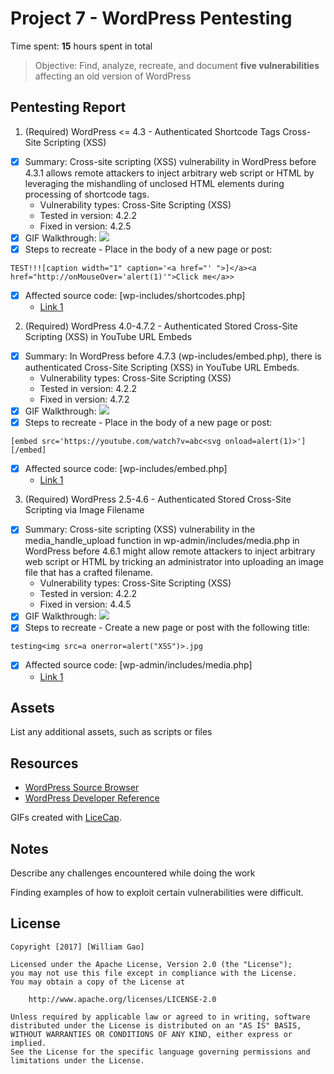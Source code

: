 # Project 7 - WordPress Pentesting

Time spent: **15** hours spent in total

> Objective: Find, analyze, recreate, and document **five vulnerabilities** affecting an old version of WordPress

## Pentesting Report

1. (Required) WordPress <= 4.3 - Authenticated Shortcode Tags Cross-Site Scripting (XSS)
  - [x] Summary: Cross-site scripting (XSS) vulnerability in WordPress before 4.3.1 allows remote attackers to inject arbitrary web script or HTML by leveraging the mishandling of unclosed HTML elements during processing of shortcode tags.
    - Vulnerability types: Cross-Site Scripting (XSS)
    - Tested in version: 4.2.2
    - Fixed in version: 4.2.5
  - [x] GIF Walkthrough: <img src='http://i.imgur.com/XMDQ2cK.gif' />
  - [x] Steps to recreate - Place in the body of a new page or post: 
  ```
  TEST!!![caption width="1" caption='<a href="' ">]</a><a href="http://onMouseOver='alert(1)'">Click me</a>>
  ```
  - [x] Affected source code: [wp-includes/shortcodes.php]
    - [Link 1](https://wpvulndb.com/vulnerabilities/8186)
2. (Required) WordPress  4.0-4.7.2 - Authenticated Stored Cross-Site Scripting (XSS) in YouTube URL Embeds
  - [x] Summary: In WordPress before 4.7.3 (wp-includes/embed.php), there is authenticated Cross-Site Scripting (XSS) in YouTube URL Embeds.
    - Vulnerability types: Cross-Site Scripting (XSS)
    - Tested in version: 4.2.2
    - Fixed in version: 4.7.2
  - [x] GIF Walkthrough: <img src='http://i.imgur.com/6NXhmwc.gif' />
  - [x] Steps to recreate - Place in the body of a new page or post: 
  ```
  [embed src='https://youtube.com/watch?v=abc<svg onload=alert(1)>'][/embed]
  ```
  - [x] Affected source code: [wp-includes/embed.php]
    - [Link 1](https://blog.sucuri.net/2017/03/stored-xss-in-wordpress-core.html)
3. (Required) WordPress 2.5-4.6 - Authenticated Stored Cross-Site Scripting via Image Filename
  - [x] Summary: Cross-site scripting (XSS) vulnerability in the media_handle_upload function in wp-admin/includes/media.php in WordPress before 4.6.1 might allow remote attackers to inject arbitrary web script or HTML by tricking an administrator into uploading an image file that has a crafted filename.
    - Vulnerability types: Cross-Site Scripting (XSS)
    - Tested in version: 4.2.2
    - Fixed in version: 4.4.5
  - [x] GIF Walkthrough: <img src='http://i.imgur.com/8dotowf.gif' />
  - [x] Steps to recreate - Create a new page or post with the following title: 
  ```
  testing<img src=a onerror=alert("XSS")>.jpg
  ```
  - [x] Affected source code: [wp-admin/includes/media.php]
    - [Link 1](https://sumofpwn.nl/advisory/2016/persistent_cross_site_scripting_vulnerability_in_wordpress_due_to_unsafe_processing_of_file_names.html) 

## Assets

List any additional assets, such as scripts or files

## Resources

- [WordPress Source Browser](https://core.trac.wordpress.org/browser/)
- [WordPress Developer Reference](https://developer.wordpress.org/reference/)

GIFs created with [LiceCap](http://www.cockos.com/licecap/).

## Notes

Describe any challenges encountered while doing the work

Finding examples of how to exploit certain vulnerabilities were difficult.

## License

    Copyright [2017] [William Gao]

    Licensed under the Apache License, Version 2.0 (the "License");
    you may not use this file except in compliance with the License.
    You may obtain a copy of the License at

        http://www.apache.org/licenses/LICENSE-2.0

    Unless required by applicable law or agreed to in writing, software
    distributed under the License is distributed on an "AS IS" BASIS,
    WITHOUT WARRANTIES OR CONDITIONS OF ANY KIND, either express or implied.
    See the License for the specific language governing permissions and
    limitations under the License.

